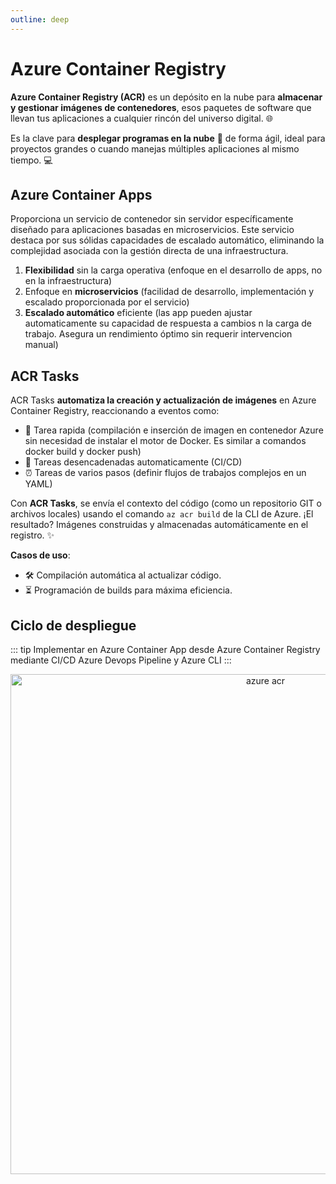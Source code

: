 ```yaml
---
outline: deep
---
```


# Azure Container Registry

**Azure Container Registry (ACR)** es un depósito en la nube para **almacenar y gestionar imágenes de contenedores**, esos paquetes de software que llevan tus aplicaciones a cualquier rincón del universo digital. 🌐

Es la clave para **desplegar programas en la nube** 🚀 de forma ágil, ideal para proyectos grandes o cuando manejas múltiples aplicaciones al mismo tiempo. 💻


## Azure Container Apps

Proporciona un servicio de contenedor sin servidor específicamente diseñado para aplicaciones basadas en microservicios.
Este servicio destaca por sus sólidas capacidades de escalado automático, eliminando la complejidad asociada con la gestión directa de una infraestructura.


1. **Flexibilidad** sin la carga operativa (enfoque en el desarrollo de apps, no en la infraestructura)
2. Enfoque en **microservicios** (facilidad de desarrollo, implementación y escalado proporcionada por el servicio)
3. **Escalado automático** eficiente (las app pueden ajustar automaticamente su capacidad de respuesta a cambios n la carga de trabajo. Asegura un rendimiento óptimo sin requerir intervencion manual)


## ACR Tasks

ACR Tasks **automatiza la creación y actualización de imágenes** en Azure Container Registry, reaccionando a eventos como:

- 📝 Tarea rapida (compilación e inserción de imagen en contenedor Azure sin necesidad de instalar el motor de Docker. Es similar a comandos docker build y docker push)
- 🔄 Tareas desencadenadas automaticamente (CI/CD)
- ⏰ Tareas de varios pasos (definir flujos de trabajos complejos en un YAML)


Con **ACR Tasks**, se envía el contexto del código (como un repositorio GIT o archivos locales) usando el comando `az acr build` de la CLI de Azure. ¡El resultado? Imágenes construidas y almacenadas automáticamente en el registro. ✨

**Casos de uso**:
- 🛠️ Compilación automática al actualizar código.
- ⏳ Programación de builds para máxima eficiencia.



## Ciclo de despliegue

::: tip
Implementar en Azure Container App desde Azure Container Registry mediante CI/CD Azure Devops Pipeline y Azure CLI
:::


<p align="center">
  <img src="/az_despliegue_contenedores.png" width="800" alt="azure acr"/>
</p>

